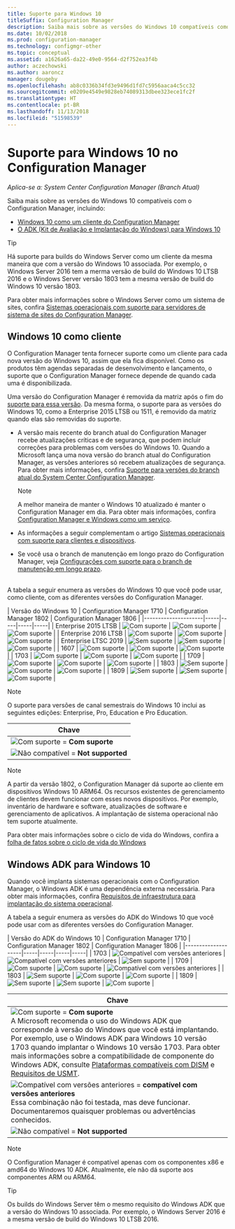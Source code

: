 ```yaml
---
title: Suporte para Windows 10
titleSuffix: Configuration Manager
description: Saiba mais sobre as versões do Windows 10 compatíveis como clientes ou para implantação de sistema operacional com o System Center Configuration Manager
ms.date: 10/02/2018
ms.prod: configuration-manager
ms.technology: configmgr-other
ms.topic: conceptual
ms.assetid: a1626a65-da22-49e0-9564-d2f752ea3f4b
author: aczechowski
ms.author: aaroncz
manager: dougeby
ms.openlocfilehash: ab8c0336b34fd3e9496d1fd7c5956aaca4c5cc32
ms.sourcegitcommit: e0209e4549e9828eb74089313dbee323ece1fc2f
ms.translationtype: HT
ms.contentlocale: pt-BR
ms.lasthandoff: 11/13/2018
ms.locfileid: "51598539"
---
```

# <a name="support-for-windows-10-in-configuration-manager"></a>Suporte para Windows 10 no Configuration Manager  

*Aplica-se a: System Center Configuration Manager (Branch Atual)*


Saiba mais sobre as versões do Windows 10 compatíveis com o Configuration Manager, incluindo:
 -  [Windows 10 como um cliente do Configuration Manager](#windows-10-as-a-client)
 -  [O ADK (Kit de Avaliação e Implantação do Windows) para Windows 10](#windows-10-adk)

> [!Tip]
> Há suporte para builds do Windows Server como um cliente da mesma maneira que com a versão do Windows 10 associada. Por exemplo, o Windows Server 2016 tem a merma versão de build do Windows 10 LTSB 2016 e o Windows Server versão 1803 tem a mesma versão de build do Windows 10 versão 1803.
> 
> Para obter mais informações sobre o Windows Server como um sistema de sites, confira [Sistemas operacionais com suporte para servidores de sistema de sites do Configuration Manager](/sccm/core/plan-design/configs/supported-operating-systems-for-site-system-servers#the-server-core-installation-of-windows-server-version-1803).



## <a name="windows-10-as-a-client"></a>Windows 10 como cliente

O Configuration Manager tenta fornecer suporte como um cliente para cada nova versão do Windows 10, assim que ela fica disponível. Como os produtos têm agendas separadas de desenvolvimento e lançamento, o suporte que o Configuration Manager fornece depende de quando cada uma é disponibilizada.

Uma versão do Configuration Manager é removida da matriz após o fim do [suporte para essa versão](/sccm/core/servers/manage/current-branch-versions-supported). Da mesma forma, o suporte para as versões do Windows 10, como a Enterprise 2015 LTSB ou 1511, é removido da matriz quando elas são removidas do suporte.

-   A versão mais recente do branch atual do Configuration Manager recebe atualizações críticas e de segurança, que podem incluir correções para problemas com versões do Windows 10. Quando a Microsoft lança uma nova versão do branch atual do Configuration Manager, as versões anteriores só recebem atualizações de segurança. Para obter mais informações, confira [Suporte para versões do branch atual do System Center Configuration Manager](/sccm/core/servers/manage/current-branch-versions-supported).  

    > [!Note]  
    > A melhor maneira de manter o Windows 10 atualizado é manter o Configuration Manager em dia. Para obter mais informações, confira [Configuration Manager e Windows como um serviço](/sccm/core/understand/configuration-manager-and-windows-as-service).  

-   As informações a seguir complementam o artigo [Sistemas operacionais com suporte para clientes e dispositivos](/sccm/core/plan-design/configs/supported-operating-systems-for-clients-and-devices).  

-   Se você usa o branch de manutenção em longo prazo do Configuration Manager, veja [Configurações com suporte para o branch de manutenção em longo prazo](/sccm/core/understand/supported-configurations-for-ltsb).  

<br/>
A tabela a seguir enumera as versões do Windows 10 que você pode usar, como cliente, com as diferentes versões do Configuration Manager.

| Versão do Windows 10 | Configuration Manager 1710 | Configuration Manager 1802 | Configuration Manager 1806 |
|---------------------|-----|-----|-----|-----|
| Enterprise 2015 LTSB <!--10/14/2025-->   | ![Com suporte](media/green_check.png) | ![Com suporte](media/green_check.png) | ![Com suporte](media/green_check.png) |
| Enterprise 2016 LTSB <!--10/13/2026-->   | ![Com suporte](media/green_check.png) | ![Com suporte](media/green_check.png) | ![Com suporte](media/green_check.png) |
| Enterprise LTSC 2019 <!--10/10/2028-->   | ![Sem suporte](media/Red_X.png)   | ![Sem suporte](media/Red_X.png)   | ![Com suporte](media/green_check.png) |
| 1607   <!--04/09/2019-->   | ![Com suporte](media/green_check.png) | ![Com suporte](media/green_check.png) | ![Com suporte](media/green_check.png) |
| 1703   <!--10/08/2019-->   | ![Com suporte](media/green_check.png) | ![Com suporte](media/green_check.png) | ![Com suporte](media/green_check.png) |
| 1709   <!--04/14/2020-->   | ![Com suporte](media/green_check.png) | ![Com suporte](media/green_check.png) | ![Com suporte](media/green_check.png) |
| 1803   <!--11/10/2020-->   | ![Sem suporte](media/Red_X.png) | ![Com suporte](media/green_check.png) | ![Com suporte](media/green_check.png) |
| 1809   <!--04/12/2021?-->   | ![Sem suporte](media/Red_X.png) | ![Sem suporte](media/Red_X.png) | ![Com suporte](media/green_check.png) |

<!-- lifecycle reference: https://support.microsoft.com/help/13853/windows-lifecycle-fact-sheet -->

> [!Note]  
> O suporte para versões de canal semestrais do Windows 10 inclui as seguintes edições: Enterprise, Pro, Education e Pro Education.   

| Chave |
|--|
| ![Com suporte](media/green_check.png) = **Com suporte**  |
| ![Não compatível](media/Red_X.png) = **Not supported** |

 > [!NOTE]  
 > A partir da versão 1802, o Configuration Manager dá suporte ao cliente em dispositivos Windows 10 ARM64. Os recursos existentes de gerenciamento de clientes devem funcionar com esses novos dispositivos. Por exemplo, inventário de hardware e software, atualizações de software e gerenciamento de aplicativos. A implantação de sistema operacional não tem suporte atualmente. <!-- 1353704 --> 

Para obter mais informações sobre o ciclo de vida do Windows, confira a [folha de fatos sobre o ciclo de vida do Windows](https://support.microsoft.com/help/13853/windows-lifecycle-fact-sheet)



## <a name="windows-10-adk"></a>Windows ADK para Windows 10

Quando você implanta sistemas operacionais com o Configuration Manager, o Windows ADK é uma dependência externa necessária. Para obter mais informações, confira [Requisitos de infraestrutura para implantação do sistema operacional](/sccm/osd/plan-design/infrastructure-requirements-for-operating-system-deployment#windows-adk-for-windows-10).

A tabela a seguir enumera as versões do ADK do Windows 10 que você pode usar com as diferentes versões do Configuration Manager.

| Versão do ADK do Windows 10  | Configuration Manager 1710 | Configuration Manager 1802 | Configuration Manager 1806 |
|--------------------|-----|-----|-----|-----|
| 1703  | ![Compatível com versões anteriores](media/blue_compat.png) | ![Compatível com versões anteriores](media/blue_compat.png) | ![Sem suporte](media/Red_X.png)   |
| 1709  | ![Com suporte](media/green_check.png) | ![Com suporte](media/green_check.png) | ![Compatível com versões anteriores](media/blue_compat.png) |
| 1803  | ![Sem suporte](media/Red_X.png) | ![Com suporte](media/green_check.png) | ![Com suporte](media/green_check.png) |
| 1809  | ![Sem suporte](media/Red_X.png) | ![Sem suporte](media/Red_X.png) | ![Com suporte](media/green_check.png) |

|Chave|
|--|
| ![Com suporte](media/green_check.png) = **Com suporte** <br/> A Microsoft recomenda o uso do Windows ADK que corresponde à versão do Windows que você está implantando. Por exemplo, use o Windows ADK para Windows 10 versão 1703 quando implantar o Windows 10 versão 1703. Para obter mais informações sobre a compatibilidade de componente do Windows ADK, consulte [Plataformas compatíveis com DISM](https://docs.microsoft.com/windows-hardware/manufacture/desktop/dism-supported-platforms) e [Requisitos de USMT](https://docs.microsoft.com/windows/deployment/usmt/usmt-requirements#bkmk-1). |
| ![Compatível com versões anteriores](media/blue_compat.png)  = **compatível com versões anteriores** <br/> Essa combinação não foi testada, mas deve funcionar. Documentaremos quaisquer problemas ou advertências conhecidos. |
| ![Não compatível](media/Red_X.png) = **Not supported** |

 > [!Note]  
 > O Configuration Manager é compatível apenas com os componentes x86 e amd64 do Windows 10 ADK. Atualmente, ele não dá suporte aos componentes ARM ou ARM64. 

> [!Tip]
> Os builds do Windows Server têm o mesmo requisito do Windows ADK que a versão do Windows 10 associada. Por exemplo, o Windows Server 2016 é a mesma versão de build do Windows 10 LTSB 2016.
